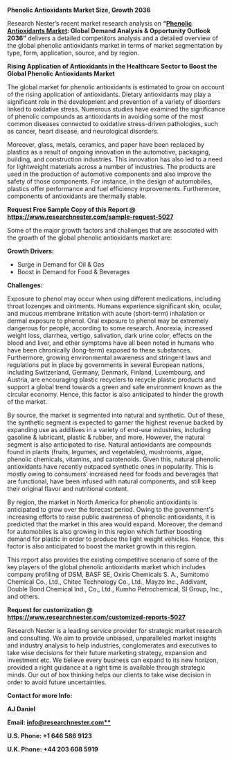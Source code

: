 ﻿**Phenolic Antioxidants Market Size, Growth 2036** 

Research Nester’s recent market research analysis on **“[Phenolic Antioxidants Market](https://www.researchnester.com/reports/phenolic-antioxidants-market/5027): Global Demand Analysis & Opportunity Outlook 2036”** delivers a detailed competitors analysis and a detailed overview of the global phenolic antioxidants market in terms of market segmentation by type, form, application, source, and by region. 

**Rising Application of Antioxidants in the Healthcare Sector to Boost the Global Phenolic Antioxidants Market** 

The global market for phenolic antioxidants is estimated to grow on account of the rising application of antioxidants. Dietary antioxidants may play a significant role in the development and prevention of a variety of disorders linked to oxidative stress. Numerous studies have examined the significance of phenolic compounds as antioxidants in avoiding some of the most common diseases connected to oxidative stress-driven pathologies, such as cancer, heart disease, and neurological disorders. 

Moreover, glass, metals, ceramics, and paper have been replaced by plastics as a result of ongoing innovation in the automotive, packaging, building, and construction industries. This innovation has also led to a need for lightweight materials across a number of industries. The products are used in the production of automotive components and also improve the safety of those components. For instance, in the design of automobiles, plastics offer performance and fuel efficiency improvements. Furthermore, components of antioxidants are thermally stable. 

**Request Free Sample Copy of this Report @ <https://www.researchnester.com/sample-request-5027>** 

Some of the major growth factors and challenges that are associated with the growth of the global phenolic antioxidants market are: 

**Growth Drivers:**

- Surge in Demand for Oil & Gas 
- Boost in Demand for Food & Beverages 

**Challenges:**

Exposure to phenol may occur when using different medications, including throat lozenges and ointments.  Humans experience significant skin, ocular, and mucous membrane irritation with acute (short-term) inhalation or dermal exposure to phenol.  Oral exposure to phenol may be extremely dangerous for people, according to some research.  Anorexia, increased weight loss, diarrhea, vertigo, salivation, dark urine color, effects on the blood and liver, and other symptoms have all been noted in humans who have been chronically (long-term) exposed to these substances. Furthermore, growing environmental awareness and stringent laws and regulations put in place by governments in several European nations, including Switzerland, Germany, Denmark, Finland, Luxembourg, and Austria, are encouraging plastic recyclers to recycle plastic products and support a global trend towards a green and safe environment known as the circular economy. Hence, this factor is also anticipated to hinder the growth of the market. 


By source, the market is segmented into natural and synthetic. Out of these, the synthetic segment is expected to garner the highest revenue backed by expanding use as additives in a variety of end-use industries, including gasoline & lubricant, plastic & rubber, and more. However, the natural segment is also anticipated to rise. Natural antioxidants are compounds found in plants (fruits, legumes, and vegetables), mushrooms, algae, phenolic chemicals, vitamins, and carotenoids. Given this, natural phenolic antioxidants have recently outpaced synthetic ones in popularity. This is mostly owing to consumers' increased need for foods and beverages that are functional, have been infused with natural components, and still keep their original flavor and nutritional content. 

By region, the market in North America for phenolic antioxidants is anticipated to grow over the forecast period. Owing to the government's increasing efforts to raise public awareness of phenolic antioxidants, it is predicted that the market in this area would expand. Moreover, the demand for automobiles is also growing in this region which further boosting demand for plastic in order to produce the light weight vehicles. Hence, this factor is also anticipated to boost the market growth in this region. 

This report also provides the existing competitive scenario of some of the key players of the global phenolic antioxidants market which includes company profiling of DSM, BASF SE, Oxiris Chemicals S. A., Sumitomo Chemical Co., Ltd., Chitec Technology Co., Ltd., Mayzo Inc., Addivant, Double Bond Chemical Ind., Co., Ltd., Kumho Petrochemical, SI Group, Inc., and others. 

**Request for customization @ <https://www.researchnester.com/customized-reports-5027>**  

Research Nester is a leading service provider for strategic market research and consulting. We aim to provide unbiased, unparalleled market insights and industry analysis to help industries, conglomerates and executives to take wise decisions for their future marketing strategy, expansion and investment etc. We believe every business can expand to its new horizon, provided a right guidance at a right time is available through strategic minds. Our out of box thinking helps our clients to take wise decision in order to avoid future uncertainties.

**Contact for more Info:**

**AJ Daniel**

**Email: [info@researchnester.com**](mailto:info@researchnester.com)**

**U.S. Phone: +1 646 586 9123** 

**U.K. Phone: +44 203 608 5919**





